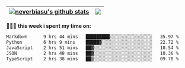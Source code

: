 | <a href="https://github.com/neverbiasu"><img align="center" src="https://github-readme-stats.vercel.app/api?username=neverbiasu&theme=dracula&show_icons=true&hide_border=true&count_private=true" alt="neverbiasu's github stats" /></a> | <a href="https://github.com/neverbiasu"><img align="center" src="https://github-readme-stats.vercel.app/api/top-langs/?username=neverbiasu&theme=dracula&show_icons=true&hide_border=true&layout=compact" /></a> |
| ------------- | ------------- |

👨🏾‍💻 **this week i spent my time on:**
<!--START_SECTION:waka-->

```txt
Markdown      9 hrs 44 mins   █████████░░░░░░░░░░░░░░░░   35.97 %
Python        6 hrs 9 mins    █████▓░░░░░░░░░░░░░░░░░░░   22.72 %
JavaScript    2 hrs 51 mins   ██▓░░░░░░░░░░░░░░░░░░░░░░   10.54 %
JSON          2 hrs 48 mins   ██▓░░░░░░░░░░░░░░░░░░░░░░   10.36 %
TypeScript    2 hrs 38 mins   ██▒░░░░░░░░░░░░░░░░░░░░░░   09.78 %
```

<!--END_SECTION:waka-->
